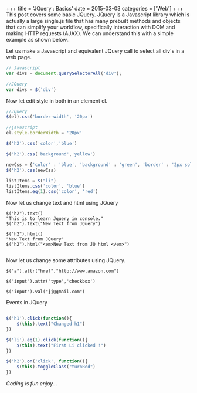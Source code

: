 +++
title = 'JQuery : Basics'
date = 2015-03-03
categories = ['Web']
+++
This post covers some basic JQuery. JQuery is a Javascript library which is actually a large single.js file that
has many prebuilt methods and objects that can simplify your workflow, specifically interaction with DOM and making HTTP
requests (AJAX). We can understand this with a simple example as shown below..

Let us make a Javascript and equivalent JQuery call to select all div's in a web page.   

``` javascript
// Javascript
var divs = document.querySelectorAll('div');

//JQuery 
var divs = $('div')

```

Now let edit style in both in an element el.

```javascript
//JQuery
$(el).css('border-width', '20px')

//javascript
el.style.borderWidth = '20px'

$('h2').css('color','blue')

$('h2').css('background','yellow')	

newCss = {'color' : 'blue', 'background' : 'green', 'border' : '2px solid red'}
$('h2').css(newCss)

listItems = $("li")
listItems.css('color', 'blue')
listItems.eq(1).css('color', 'red')

```  
Now let us change text and html using JQuery

```jquery
$("h2").text()
"This is to learn Jquery in console."
$("h2").text("New Text from JQuery")

$("h2").html()
"New Text from JQuery"
$("h2").html("<em>New Text from JQ html </em>")


```

Now let us change some attributes using JQuery.

```jquery
$("a").attr("href","http://www.amazon.com")  

$("input").attr('type','checkbox') 

$("input").val("jj@gmail.com")

```

Events in JQuery

```javascript 

$('h1').click(function(){
    $(this).text("Changed h1")
})

$('li').eq(1).click(function(){
    $(this).text("First Li clicked !")
})

$('h2').on('click', function(){
    $(this).toggleClass("turnRed")
})

```



_Coding is fun enjoy..._  